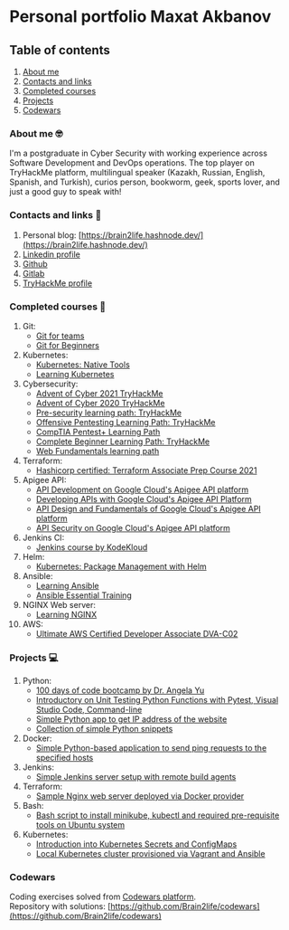 # Personal portfolio Maxat Akbanov

## Table of contents
1. [About me](#about-me-nerdface)
2. [Contacts and links](#contacts-and-links-link)
3. [Completed courses](#completed-courses-openbook)
4. [Projects](#projects-computer)
5. [Codewars](#codewars)

### About me :nerd_face:
I'm a postgraduate in Cyber Security with working experience across Software Development and DevOps operations. The top player on TryHackMe platform, multilingual speaker (Kazakh, Russian, English, Spanish, and Turkish), curios person, bookworm, geek, sports lover, and just a good guy to speak with!

### Contacts and links :link:
1. Personal blog: [https://brain2life.hashnode.dev/](https://brain2life.hashnode.dev/)
2. [Linkedin profile](https://www.linkedin.com/in/maxat-a-970770151/)
3. [Github](https://github.com/Brain2life)
4. [Gitlab](https://gitlab.com/brain2life)
5. [TryHackMe profile](https://tryhackme.com/p/brain2life)

### Completed courses :open_book:
1. Git:
    - [Git for teams](https://i.imgur.com/bzd5rAk.png)
    - [Git for Beginners](https://i.imgur.com/Z2V677s.png)
2. Kubernetes:
    - [Kubernetes: Native Tools](https://i.imgur.com/K8NwP1x.png)
    - [Learning Kubernetes](https://i.imgur.com/1t5ubeF.png)
3. Cybersecurity:
    - [Advent of Cyber 2021 TryHackMe](https://tryhackme-certificates.s3-eu-west-1.amazonaws.com/THM-GCWTVMJI6D.png)
    - [Advent of Cyber 2020 TryHackMe](https://drive.google.com/file/d/1Q2zUdo5Y7YYu8npGJfrwWi4Fb7bvPeEl/view)
    - [Pre-security learning path: TryHackMe](https://drive.google.com/file/d/1DEGjY2HoyZ77WLO675jh4x2G2-zjOSmQ/view)
    - [Offensive Pentesting Learning Path: TryHackMe](https://drive.google.com/file/d/14tIfJBtmpAZ9yFG2R6U5GKg46jngCMtC/view)
    - [CompTIA Pentest+ Learning Path](https://drive.google.com/file/d/18wJ3P2O9deCsj-6xvKV_STuuNegGD4TC/view)
    - [Complete Beginner Learning Path: TryHackMe](https://drive.google.com/file/d/18wJ3P2O9deCsj-6xvKV_STuuNegGD4TC/view)
    - [Web Fundamentals learning path](https://drive.google.com/file/d/1OVNP7Z8jN4sRoQeTRFcy4tRZUAGYkvQp/view)
4. Terraform:
    - [Hashicorp certified: Terraform Associate Prep Course 2021](https://www.udemy.com/certificate/UC-e51adfed-c7e2-4f26-835a-a349b9944cc0/)
5. Apigee API:
    - [API Development on Google Cloud's Apigee API platform](https://www.coursera.org/account/accomplishments/certificate/XDPL3K4JG675)
    - [Developing APIs with Google Cloud's Apigee API Platform](https://www.coursera.org/account/accomplishments/specialization/certificate/UVAEWQLF3VLK)
    - [API Design and Fundamentals of Google Cloud's Apigee API platform](https://www.coursera.org/account/accomplishments/certificate/XPPTPJHUE8CP)
    - [API Security on Google Cloud's Apigee API platform](https://www.coursera.org/account/accomplishments/certificate/48KHPZYXXA4E)
6. Jenkins CI:
    - [Jenkins course by KodeKloud](https://kodekloud.com/certificate-verification/73613B4BEA-7EE78A63F9-735B083B42/)
7. Helm:
    - [Kubernetes: Package Management with Helm](https://i.imgur.com/90waK7b.png)
8. Ansible:
    - [Learning Ansible](https://i.imgur.com/gZCZIus.png)    
    - [Ansible Essential Training](https://i.imgur.com/Aruqfws.png)
9. NGINX Web server:
    - [Learning NGINX](https://i.imgur.com/JXTgLfU.png)
10. AWS:
    - [Ultimate AWS Certified Developer Associate DVA-C02](https://udemy-certificate.s3.amazonaws.com/image/UC-c159c288-6826-4fba-aa87-d1425ae06d3b.jpg)

### Projects :computer:
1. Python:
    - [100 days of code bootcamp by Dr. Angela Yu](https://github.com/Brain2life/100-days-of-code-python)
    - [Introductory on Unit Testing Python Functions with Pytest, Visual Studio Code, Command-line](https://github.com/Brain2life/python-unit-test-intro)
    - [Simple Python app to get IP address of the website](https://github.com/Brain2life/python-get-ip-address)
    - [Collection of simple Python snippets](https://github.com/Brain2life/python-snippets)
2. Docker:
    - [Simple Python-based application to send ping requests to the specified hosts](https://hub.docker.com/r/makbanov/web-request)
3. Jenkins:
    - [Simple Jenkins server setup with remote build agents](https://github.com/Brain2life/vagrant-templates/tree/multi-jenkins-vm)
4. Terraform:
    - [Sample Nginx web server deployed via Docker provider](https://github.com/Brain2life/terraform-templates/tree/nginx-docker)
5. Bash:
    - [Bash script to install minikube, kubectl and required pre-requisite tools on Ubuntu system](https://github.com/Brain2life/minikube-ubuntu-install)
6. Kubernetes:
    - [Introduction into Kubernetes Secrets and ConfigMaps](https://github.com/Brain2life/intro-kube-secrets-configmaps)
    - [Local Kubernetes cluster provisioned via Vagrant and Ansible](https://github.com/Brain2life/vagrant-kubernetes-cluster)

### Codewars
Coding exercises solved from [Codewars platform](https://www.codewars.com/).    
Repository with solutions: [https://github.com/Brain2life/codewars](https://github.com/Brain2life/codewars)